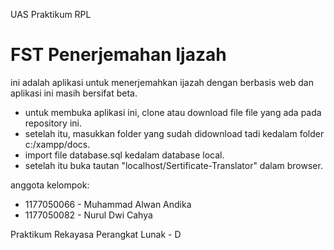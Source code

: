 UAS Praktikum RPL

**FST Penerjemahan Ijazah**
=======================

ini adalah aplikasi untuk menerjemahkan ijazah dengan berbasis web dan aplikasi ini masih bersifat beta.

- untuk membuka aplikasi ini, clone atau download file file yang ada pada repository ini.
- setelah itu, masukkan folder yang sudah didownload tadi kedalam folder c:/xampp/docs.
- import file database.sql kedalam database local.
- setelah itu buka tautan "localhost/Sertificate-Translator" dalam browser.

anggota kelompok:
- 1177050066 - Muhammad Alwan Andika
- 1177050082 - Nurul Dwi Cahya

Praktikum Rekayasa Perangkat Lunak - D
